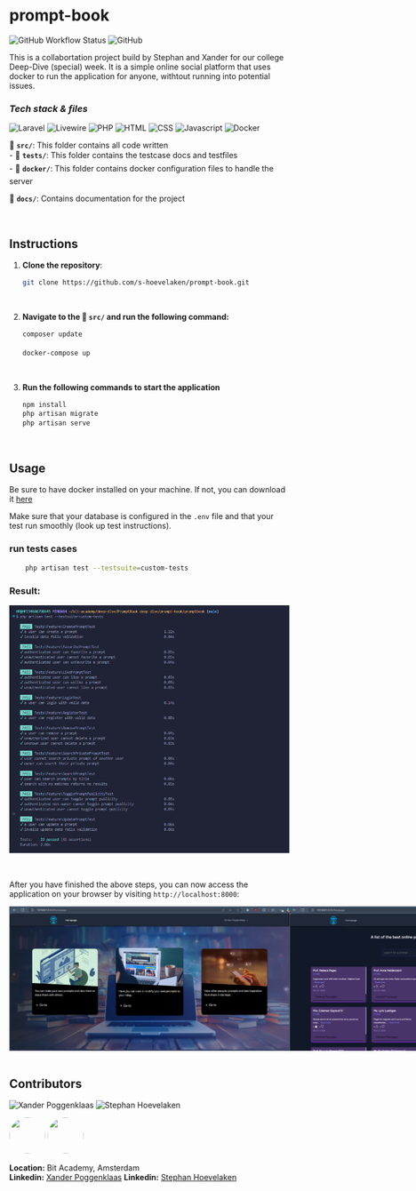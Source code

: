 # prompt-book

![GitHub Workflow Status](https://img.shields.io/github/actions/workflow/status/elegantweb/sanitizer/test.yml?style=flat-square)
![GitHub](https://img.shields.io/github/license/elegantweb/sanitizer?style=flat-square)


This is a collabortation project build by Stephan and Xander for our college Deep-Dive (special) week. It is a simple online social platform that uses docker to run the application for anyone, withtout running into potential issues. </br>


### _Tech stack & files_

![Laravel](https://img.shields.io/badge/Laravel-3776AB?style=for-the-badge&labelColor=white&logo=laravel&logoColor=red&color=red)
![Livewire](https://img.shields.io/badge/Livewire-3776AB?style=for-the-badge&labelColor=black&logo=laravel&logoColor=fuchsia&color=fuchsia)
![PHP](https://img.shields.io/badge/PHP-777BB4?style=for-the-badge&labelColor=white&logo=php&logoColor=violet&color=purple)
![HTML](https://img.shields.io/badge/HTML5-E34F26?style=for-the-badge&logo=html5&logoColor=white)
![CSS](https://img.shields.io/badge/CSS3-1572B6?style=for-the-badge&logo=css3&logoColor=white)
![Javascript](https://img.shields.io/badge/JavaScript-F7DF1E?style=for-the-badge&labelColor=black&logo=javascript&logoColor=yellow&color=yellow)
![Docker](https://img.shields.io/badge/Docker-2496ED?style=for-the-badge&labelColor=white&logo=docker&logoColor=lightblue&color=lightblue)

📁 **`src/`**: This folder contains all code written <br />
    - 📁 **`tests/`**: This folder contains the testcase docs and testfiles </br>
    - 📁 **`docker/`**: This folder contains docker configuration files to handle the server

📁 **`docs/`**: Contains documentation for the project <br />

</br>

## Instructions

1. **Clone the repository**:

    ```bash
    git clone https://github.com/s-hoevelaken/prompt-book.git
    ```
</br>

2. **Navigate to the 📁 **`src/`** and run the following command:**
    
    ```bash
    composer update

    docker-compose up
    ```
</br>

3. **Run the following commands to start the application**

    ```bash
    npm install
    php artisan migrate
    php artisan serve
    ```

</br>

## Usage

Be sure to have docker installed on your machine. If not, you can download it [here](https://www.docker.com/products/docker-desktop)

Make sure that your database is configured in the `.env` file and that your test run smoothly (look up test instructions).

### run tests cases

```bash
    php artisan test --testsuite=custom-tests
```


### Result:

![test operations](/promptbook/tests/docs/test_operations.png)


</br>

After you have finished the above steps, you can now access the application on your browser by visiting `http://localhost:8000`:

<div style="display: flex">
    <img src="/docs/assets/images/homepage.png" alt="homepage" width="100%"/>
    <img src="/docs/assets/images/feedpage.png" alt="homepage" width="100%"/>
</div>

</br>

## Contributors

![Xander Poggenklaas](https://img.shields.io/badge/Xander_Poggenklaas-Developer-blue)
![Stephan Hoevelaken](https://img.shields.io/badge/Stephan_Hoevelaken-Developer-red)


[<img src="https://github.com/Xander172006.png" width="65px" height="65px" style="border-radius: 50px"/>](Xander172006)
[<img src="https://github.com/s-hoevelaken.png" width="65px" height="65px" style="border-radius: 50px"/>](s-hoevelaken)


**Location:** Bit Academy, Amsterdam
</br>
**Linkedin:** [Xander Poggenklaas](<https://www.linkedin.com/in/xander-poggenklaas-835170272/>)
**Linkedin:** [Stephan Hoevelaken](<https://www.linkedin.com/in/stephan-hoevelaken-4485a1295/>)

